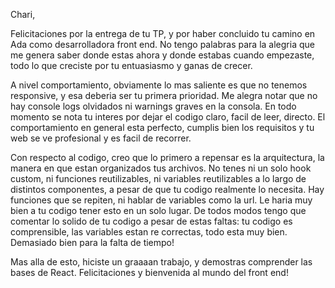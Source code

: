Chari, 

Felicitaciones por la entrega de tu TP, y por haber concluido tu camino en Ada como desarrolladora front end. No tengo palabras para la alegria que me genera saber donde estas ahora y donde estabas cuando empezaste, todo lo que creciste por tu entuasiasmo y ganas de crecer. 

A nivel comportamiento, obviamente lo mas saliente es que no tenemos responsive, y esa deberia ser tu primera prioridad. Me alegra notar que no hay console logs olvidados ni warnings graves en la consola. En todo momento se nota tu interes por dejar el codigo claro, facil de leer, directo.  El comportamiento en general esta perfecto, cumplis bien los requisitos y tu web se ve profesional y es facil de recorrer. 

Con respecto al codigo, creo que lo primero a repensar es la arquitectura, la manera en que estan organizados tus archivos. No tenes ni un solo hook custom, ni funciones reutilizables, ni variables reutilizables a lo largo de distintos componentes, a pesar de que tu codigo realmente lo necesita. Hay funciones que se repiten, ni hablar de variables como la url. Le haria muy bien a tu codigo tener esto en un solo lugar. De todos modos tengo que comentar lo solido de tu codigo a pesar de estas faltas: tu codigo es comprensible, las variables estan re correctas, todo esta muy bien. Demasiado bien para la falta de tiempo!

Mas alla de esto, hiciste un graaaan trabajo, y demostras comprender las bases de React. Felicitaciones y bienvenida al mundo del front end! 